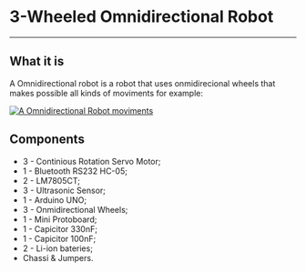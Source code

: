 # 3-Wheeled Omnidirectional Robot
----

## What it is
A Omnidirectional robot is a robot that uses onmidirecional wheels that makes possible all kinds of moviments for example:

[![A Omnidirectional  Robot moviments](https://i.ytimg.com/vi/9GQ0lPGDC1w/hq720.jpg?sqp=-oaymwEcCOgCEMoBSFXyq4qpAw4IARUAAIhCGAFwAcABBg==&rs=AOn4CLAcjR6wVuR_-gwq-tKGombBKnxAiA)](https://www.youtube.com/watch?v=9GQ0lPGDC1w)

## Components

 * 3 - Continious Rotation Servo Motor;
 * 1 - Bluetooth RS232 HC-05;
 * 2 - LM7805CT;
 * 3 - Ultrasonic Sensor;
 * 1 - Arduino UNO;
 * 3 - Onmidirectional Wheels;
 * 1 - Mini Protoboard;
 * 1 - Capicitor 330nF;
 * 1 - Capicitor 100nF;
 * 2 - Li-ion bateries;
 * Chassi & Jumpers.